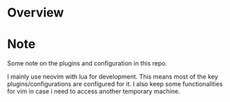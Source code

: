 # Overview

# Note
Some note on the plugins and configuration in this repo.

I mainly use neovim with lua for development.
This means most of the key plugins/configurations are configured for it.
I also keep some functionalities for vim in case i need to access another temporary machine.

